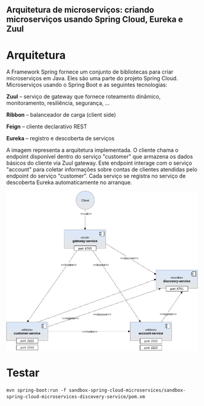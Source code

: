 ## Arquitetura de microserviços: criando microserviços usando Spring Cloud, Eureka e Zuul

# Arquitetura



A Framework Spring fornece um conjunto de bibliotecas para criar microserviços em Java. Eles são uma parte do projeto Spring Cloud. Microserviços usando o Spring Boot e as seguintes tecnologias:



**Zuul** –  serviço de gateway que fornece roteamento dinâmico, monitoramento, resiliência, segurança, ...

**Ribbon** – balanceador de carga (client side)

**Feign** – cliente declarativo REST

**Eureka** – registro e descoberta de serviços



A imagem representa a arquitetura implementada. O cliente chama o endpoint disponível dentro do serviço "customer" que armazena os dados básicos do cliente via Zuul gateway. Este endpoint interage com o serviço "account" para coletar informações sobre contas de clientes atendidas pelo endpoint do serviço "customer". Cada serviço se registra no serviço de descoberta Eureka automaticamente no arranque.



![alt text](arch.png "Arquitetura microserviços implementada")



# Testar



`` mvn spring-boot:run -f sandbox-spring-cloud-microservices/sandbox-spring-cloud-microservices-discovery-service/pom.xm ``


